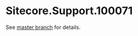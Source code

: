 # Sitecore.Support.100071

See [master branch](https://github.com/sitecoresupport/Sitecore.Support.100071) for details.
